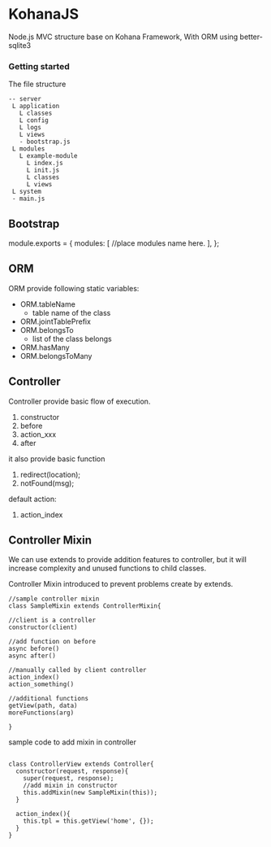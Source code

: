 # KohanaJS
Node.js MVC structure base on Kohana Framework, 
With ORM using better-sqlite3

### Getting started


The file structure
```
-- server
 L application
   L classes
   L config
   L logs
   L views
   - bootstrap.js
 L modules
   L example-module
     L index.js
     L init.js
     L classes
     L views
 L system
 - main.js
```

## Bootstrap
module.exports = {
  modules: [
    //place modules name here.
  ],
};

## ORM
ORM provide following static variables:

- ORM.tableName
  - table name of the class
- ORM.jointTablePrefix
- ORM.belongsTo
  - list of the class belongs
- ORM.hasMany 
- ORM.belongsToMany


## Controller
Controller provide basic flow of execution.
1. constructor
2. before
3. action_xxx
4. after

it also provide basic function
1. redirect(location);
2. notFound(msg);

default action:
1. action_index

## Controller Mixin
We can use extends to provide addition features to controller, but it will increase complexity and unused functions to child classes.

Controller Mixin introduced to prevent problems create by extends.

```
//sample controller mixin
class SampleMixin extends ControllerMixin{

//client is a controller
constructor(client)

//add function on before
async before()
async after()

//manually called by client controller
action_index()
action_something()

//additional functions
getView(path, data)
moreFunctions(arg)

}
```
sample code to add mixin in controller

```

class ControllerView extends Controller{
  constructor(request, response){
    super(request, response);
    //add mixin in constructor
    this.addMixin(new SampleMixin(this));
  }
  
  action_index(){
    this.tpl = this.getView('home', {});
  }
}

```